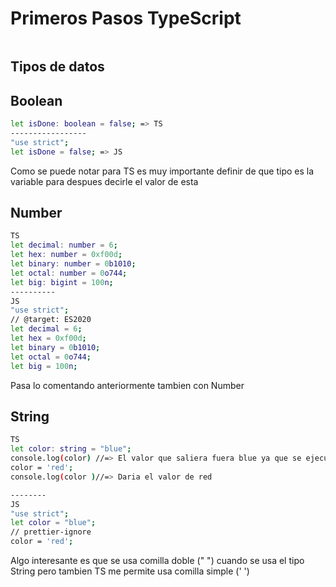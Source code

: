 # Primeros Pasos TypeScript
 ```bash

 ```
## Tipos de datos 

## Boolean 
  ```bash
 let isDone: boolean = false; => TS
-----------------
 "use strict";
let isDone = false; => JS
 ```
 Como se puede notar para TS es muy importante definir de que tipo es la variable para despues decirle el valor de esta 

## Number 
 ```bash
 TS
let decimal: number = 6;
let hex: number = 0xf00d;
let binary: number = 0b1010;
let octal: number = 0o744;
let big: bigint = 100n;
----------
JS
"use strict";
// @target: ES2020
let decimal = 6;
let hex = 0xf00d;
let binary = 0b1010;
let octal = 0o744;
let big = 100n;
 ```
 Pasa lo comentando anteriormente tambien con Number 

 ## String 

 ```bash
 TS
 let color: string = "blue";
 console.log(color) //=> El valor que saliera fuera blue ya que se ejecutando en su bloque de llamada a cambio si .
 color = 'red';
 console.log(color )//=> Daria el valor de red 

 --------
 JS
"use strict";
let color = "blue";
// prettier-ignore
color = 'red';
 ```
Algo interesante es que se usa comilla doble (" ") cuando se usa el tipo String  pero tambien TS me permite usa comilla simple (' ')